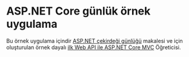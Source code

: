 # <a name="aspnet-core-logging-sample-application"></a>ASP.NET Core günlük örnek uygulama

Bu örnek uygulama içindir [ASP.NET çekirdeği günlüğü](https://docs.microsoft.com/aspnet/core/fundamentals/logging/index) makalesi ve için oluşturulan örnek dayalı [ilk Web API ile ASP.NET Core MVC](https://docs.microsoft.com/aspnet/core/tutorials/first-web-api) Öğreticisi.